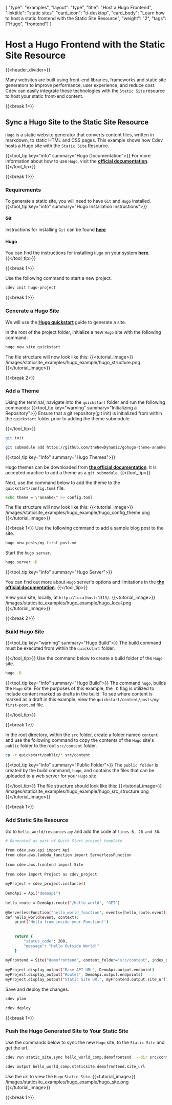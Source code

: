{
    "type": "examples",
    "layout": "type",
    "title": "Host a Hugo Frontend",
    "linktitle": "static sites",
    "card_icon": "ti-desktop",
    "card_body": "Learn how to host a static frontend with the Static Site Resource",
    "weight": "2",
    "tags":["Hugo", "frontend"]
}


# Host a Hugo Frontend with the Static Site Resource
{{<header_divider>}}

Many websites are built using front-end libraries, frameworks and static site generators to improve performance, user experience, and reduce cost. Cdev can easily integrate these technologies with the `Static Site` resource to host your static front-end content.

{{<break 1>}}

## Sync a Hugo Site to the Static Site Resource
`Hugo` is a static website generator that converts content files, written in markdown, to static HTML and CSS pages. This example shows how Cdev hosts a Hugo site with the `Static Site` Resource.

{{<tool_tip key="info" summary="Hugo Documentation">}}
For more information about how to use `Hugo`, visit the **[official documentation](https:/https://gohugo.io/)**. 
{{</tool_tip>}}

{{<break 1>}}
### Requirements
To generate a static site, you will need to have `Git` and `Hugo` installed. 
{{<tool_tip key="info" summary="Hugo Installation Instructions">}}

#### Git
Instructions for installing `Git` can be found **[here](https://git-scm.com/downloads)**

#### Hugo

You can find the instructions for installing `Hugo` on your system **[here](https://gohugo.io/getting-started/installing/)**.
{{</tool_tip>}}

{{<break 1>}}

Use the following command to start a new project. 
```bash
cdev init hugo-project
```

{{<break 1>}}
### Generate a Hugo Site
We will use the **[Hugo quickstart](https://gohugo.io/getting-started/quick-start/)** guide to generate a site. 

In the root of the project folder, initialize a new `Hugo` site with the following command:
```bash
hugo new site quickstart
```

The file structure will now look like this:
{{<tutorial_image>}}
/images/staticsite_examples/hugo_example/hugo_structure.png
{{</tutorial_image>}}

{{<break 2>}}
### Add a Theme
Using the terminal, navigate into the `quickstart` folder and run the following commands:
{{<tool_tip key="warning" summary="Initializing a Repository">}}
Ensure that a git repository(git init) is initialized from within the `quickstart` folder prior to adding the theme submodule.

{{</tool_tip>}}

```bash
git init
```
```bash
git submodule add https://github.com/theNewDynamic/gohugo-theme-ananke.git themes/ananke
```
{{<tool_tip key="info" summary="Hugo Themes">}}

Hugo themes can be downloaded from **[the official documentation](https://themes.gohugo.io/)**. It is accepted practice to add a theme as a `git submodule`. 
{{</tool_tip>}}

Next, use the command below to add the theme to the `quickstart/config.toml` file. 
```bash
echo theme = \"ananke\" >> config.toml
```
The file structure will now look like this:
{{<tutorial_image>}}
/images/staticsite_examples/hugo_example/hugo_config_theme.png
{{</tutorial_image>}}

{{<break 1>}}
Use the following command to add a sample blog post to the site.
```bash
hugo new posts/my-first-post.md
```
Start the `hugo server`.
```bash
hugo server -D
```
{{<tool_tip key="info" summary="Hugo Server">}}

You can find out more about `Hugo` server's options and limitations in the  **[the official documentation](https://gohugo.io/commands/hugo_server/)**. 
{{</tool_tip>}}

View your site, locally, at `http://localhost:1313/`.
{{<tutorial_image>}}
/images/staticsite_examples/hugo_example/hugo_local.png
{{</tutorial_image>}}

{{<break 2>}}
### Build Hugo Site
{{<tool_tip key="warning" summary="Hugo Build">}}
The build command must be executed from within the `quickstart` folder.

{{</tool_tip>}}
Use the command below to create a build folder of the `Hugo` site.
```bash
hugo -D
```
{{<tool_tip key="info" summary="Hugo Build">}}
The command `hugo`, builds the `Hugo` site. For the purposes of this example, the `-D` flag is utilized to include content marked as drafts in the build. To see where content is marked as a draft in this example, view the `quickstart/content/posts/my-first-post.md` file.

{{</tool_tip>}}

{{<break 1>}}

In the root directory, within the `src` folder, create a folder named `content` and use the following command to copy the contents of the `Hugo` site's `public` folder to the root `src/content` folder.
```bash
cp -r quickstart/public/* src/content
```
{{<tool_tip key="info" summary="Public Folder">}}
The `public folder` is created by the build command, `hugo`, and contains the files that can be uploaded to a web server for your `Hugo` site.

{{</tool_tip>}}
The file structure should look like this:
{{<tutorial_image>}}
/images/staticsite_examples/hugo_example/hugo_src_structure.png
{{</tutorial_image>}}

{{<break 1>}}
### Add Static Site Resource

Go to `hello_world/resources.py` and add the code at `lines 6, 26 and 30`.
```bash
# Generated as part of Quick Start project template 
 
from cdev.aws.api import Api
from cdev.aws.lambda_function import ServerlessFunction
 
from cdev.aws.frontend import Site
 
from cdev import Project as cdev_project
 
myProject = cdev_project.instance()
 
DemoApi = Api("demoapi")
 
hello_route = DemoApi.route("/hello_world", "GET")
 
@ServerlessFunction("hello_world_function", events=[hello_route.event()])
def hello_world(event, context):
    print('Hello from inside your Function!')
 
 
    return {
        "status_code": 200,
        "message": "Hello Outside World!"
    }
 
myFrontend = Site("demofrontend", content_folder="src/content", index_document='index.html')
 
myProject.display_output("Base API URL", DemoApi.output.endpoint)
myProject.display_output("Routes", DemoApi.output.endpoints)
myProject.display_output("Static Site URl", myFrontend.output.site_url)
```

Save and deploy the changes.
```bash
cdev plan
```
```bash
cdev deploy
```
{{<break 1>}}
### Push the Hugo Generated Site to Your Static Site 
Use the commands below to sync the new `Hugo` site, to the `Static Site` and get the url.
```bash
cdev run static_site.sync hello_world_comp.demofrontend  --dir src/content
```
```bash
cdev output hello_world_comp.staticsite.demofrontend.site_url
```

Use the url to view the `Hugo` `Static Site`.
{{<tutorial_image>}}
/images/staticsite_examples/hugo_example/hugo_site.png
{{</tutorial_image>}}





{{<break 1>}}
